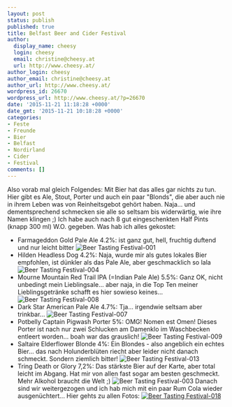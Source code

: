 ```yaml
---
layout: post
status: publish
published: true
title: Belfast Beer and Cider Festival
author:
  display_name: cheesy
  login: cheesy
  email: christine@cheesy.at
  url: http://www.cheesy.at/
author_login: cheesy
author_email: christine@cheesy.at
author_url: http://www.cheesy.at/
wordpress_id: 26670
wordpress_url: http://www.cheesy.at/?p=26670
date: '2015-11-21 11:18:28 +0000'
date_gmt: '2015-11-21 10:18:28 +0000'
categories:
- Feste
- Freunde
- Bier
- Belfast
- Nordirland
- Cider
- Festival
comments: []
---
```

Also vorab mal gleich Folgendes: Mit Bier hat das alles gar nichts zu tun. Hier gibt es Ale, Stout, Porter und auch ein paar "Blonds", die aber auch nie in ihrem Leben was von Reinheitsgebot gehört haben. Naja... und dementsprechend schmecken sie alle so seltsam bis widerwärtig, wie ihre Namen klingen ;) Ich habe auch nach 8 gut eingeschenkten Half Pints (knapp 300 ml) W.O. gegeben.
Was hab ich alles gekostet:
- Farmageddon Gold Pale Ale 4.2%: ist ganz gut, hell, fruchtig duftend und nur leicht bitter
 ![Beer Tasting Festival-001](http://www.cheesy.at/wp-content/uploads/Beer-Tasting-Festival-001.jpg)
- Hilden Headless Dog 4.2%: Naja, wurde mir als gutes lokales Bier empfohlen, ist dünkler als das Pale Ale, aber geschmacklich so lala
 ![Beer Tasting Festival-004](http://www.cheesy.at/wp-content/uploads/Beer-Tasting-Festival-004.jpg)
- Mourne Mountain Red Trail IPA (=Indian Pale Ale) 5.5%: Ganz OK, nicht unbedingt mein Lieblingsale... aber naja, in die Top Ten meiner Lieblingsgetränke schafft es hier sowieso keines...
 ![Beer Tasting Festival-008](http://www.cheesy.at/wp-content/uploads/Beer-Tasting-Festival-008.jpg)
- Dark Star American Pale Ale 4.7%: Tja... irgendwie seltsam aber trinkbar...
 ![Beer Tasting Festival-007](http://www.cheesy.at/wp-content/uploads/Beer-Tasting-Festival-007.jpg)
- Potbelly Captain Pigwash Porter 5%: OMG! Nomen est Omen! Dieses Porter ist nach nur zwei Schlucken am Damenklo im Waschbecken entleert worden... boah war das grauslich!
 ![Beer Tasting Festival-009](http://www.cheesy.at/wp-content/uploads/Beer-Tasting-Festival-009.jpg)
- Saltaire Elderflower Blonde 4%: Ein Blondes - also angeblich ein echtes Bier... das nach Holunderblüten riecht aber leider nicht danach schmeckt. Sondern ziemlich bitter!
 ![Beer Tasting Festival-013](http://www.cheesy.at/wp-content/uploads/Beer-Tasting-Festival-013.jpg)
- Tring Death or Glory 7,2%: Das stärkste Bier auf der Karte, aber total leicht im Abgang. Hat mir von allen fast sogar am besten geschmeckt. Mehr Alkohol braucht die Welt ;)
 ![Beer Tasting Festival-003](http://www.cheesy.at/wp-content/uploads/Beer-Tasting-Festival-003.jpg)
Danach sind wir weitergezogen und ich hab mich mit ein paar Rum Cola wieder ausgenüchtert...
Hier gehts zu allen Fotos:
[![Beer Tasting Festival-018](http://www.cheesy.at/wp-content/uploads/Beer-Tasting-Festival-018.jpg)](http://www.cheesy.at/fotos/events/belfast-beer-and-cider-festival/)

